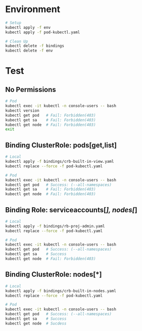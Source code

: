 # Environment
```bash
# Setup
kubectl apply -f env
kubectl apply -f pod-kubectl.yaml

# Clean Up
kubectl delete -f bindings
kubectl delete -f env
```

# Test
## No Permissions
```bash
# Pod
kubectl exec -it kubectl -n console-users -- bash
kubectl version
kubectl get pod   # Fail: Forbidden(403)
kubectl get sa    # Fail: Forbidden(403)
kubectl get node  # Fail: Forbidden(403)
exit
```

## Binding ClusterRole: pods[get,list]
```bash
# Local
kubectl apply -f bindings/crb-built-in-view.yaml
kubectl replace --force -f pod-kubectl.yaml

# Pod
kubectl exec -it kubectl -n console-users -- bash
kubectl get pod   # Success: (--all-namespaces)
kubectl get sa    # Fail: Forbidden(403)
kubectl get node  # Fail: Forbidden(403)
```

## Binding Role: serviceaccounts[*], nodes[*]
```bash
# Local
kubectl apply -f bindings/rb-proj-admin.yaml
kubectl replace --force -f pod-kubectl.yaml

# Pod
kubectl exec -it kubectl -n console-users -- bash
kubectl get pod   # Success: (--all-namespaces)
kubectl get sa    # Success
kubectl get node  # Fail: Forbidden(403)
```

## Binding ClusterRole: nodes[*]
```bash
# Local
kubectl apply -f bindings/crb-built-in-nodes.yaml
kubectl replace --force -f pod-kubectl.yaml

# Pod
kubectl exec -it kubectl -n console-users -- bash
kubectl get pod   # Success: (--all-namespaces)
kubectl get sa    # Success
kubectl get node  # Sucdess
```